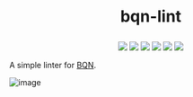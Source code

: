 # <p align="center">bqn-lint</p>

<p align="center">
    <a href="https://github.com/codereport/bqn-lint/issues" alt="contributions welcome">
        <img src="https://img.shields.io/badge/contributions-welcome-brightgreen.svg?style=flat" /></a>
    <a href="https://lbesson.mit-license.org/" alt="MIT license">
        <img src="https://img.shields.io/badge/License-MIT-blue.svg" /></a>
    <a href="mlochbaum.github.io/BQN">
        <img src="https://img.shields.io/badge/BQN-0.7-ff69b4.svg"/></a>
    <a href="https://github.com/codereport?tab=followers" alt="GitHub followers">
        <img src="https://img.shields.io/github/followers/codereport.svg?style=social&label=Follow" /></a>
    <a href="https://GitHub.com/codereport/bqn-lint/stargazers/" alt="GitHub stars">
        <img src="https://img.shields.io/github/stars/codereport/bqn-lint.svg?style=social&label=Star" /></a>
    <a href="https://twitter.com/code_report" alt="Twitter">
        <img src="https://img.shields.io/twitter/follow/code_report.svg?style=social&label=@code_report" /></a>
</p>

A simple linter for [BQN](https://mlochbaum.github.io/BQN).

![image](https://github.com/user-attachments/assets/bb757200-f515-43ff-98b1-0fe5807ee5e1)
